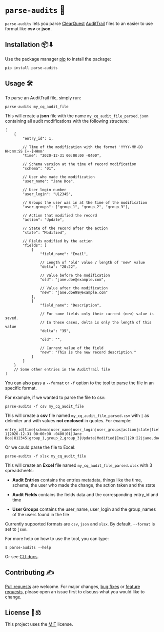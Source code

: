 # `parse-audits` 📑

`parse-audits` lets you parse [ClearQuest](https://www.ibm.com/products/rational-clearquest) [AuditTrail](https://www.ibm.com/support/pages/ibm-rational-clearquest-audittrail-esignature-packages-user-guide) files to an easier to use format like **csv** or **json**.

## Installation 📦⬇

Use the package manager [pip](https://pip.pypa.io/en/stable/) to install the package:

```console
pip install parse-audits
```

## Usage 🛠

To parse an AuditTrail file, simply run:

```console
parse-audits my_cq_audit_file
```

This will create a **json** file with the name `my_cq_audit_file_parsed.json` containing all audit modifications with the following structure:

```jsonc
[
    {
        "entry_id": 1,

        // Time of the modification with the format 'YYYY-MM-DD HH:mm:SS [+-]HHmm'
        "time": "2020-12-31 00:00:00 -0400",

        // Schema version at the time of record modification
        "schema": "01",

        // User who made the modification
        "user_name": "Jane Doe",

        // User login number
        "user_login": "U12345",

        // Groups the user was in at the time of the modification
        "user_groups": ["group_1", "group_2", "group_3"],

        // Action that modified the record
        "action": "Update",

        // State of the record after the action
        "state": "Modified",

        // Fields modified by the action
        "fields": [
            {
                "field_name": "Email",

                // Length of 'old' value / length of 'new' value
                "delta": "20:22",

                // Value before the modification
                "old": "jane.doe@example.com",

                // Value after the modification
                "new": "jane.doe99@example.com"
            },
            {
                "field_name": "Description",

                // For some fields only their current (new) value is saved.
                // In these cases, delta is only the length of this value
                "delta": "35",

                "old": "",

                // Current value of the field
                "new": "This is the new record description."
            }
        ]
    }
    // Some other entries in the AuditTrail file
]
```

You can also pass a `--format` or `-f` option to the tool to parse the file in an specific format.

For example, if we wanted to parse the file to csv:

```console
parse-audits -f csv my_cq_audit_file
```

This will create a **csv** file named `my_cq_audit_file_parsed.csv` with `|` as delimiter and with values **not enclosed** in quotes. For example:

```text
entry_id|time|schema|user_name|user_login|user_groups|action|state|field_name|delta|old|new
1|2020-12-31 00:00:00 -0400|01|Jane Doe|U12345|group_1,group_2,group_3|Update|Modified|Email|20:22|jane.doe@example.com|jane.doe99@example.com
```

Or we could parse the file to Excel:

```console
parse-audits -f xlsx my_cq_audit_file
```

This will create an **Excel** file named `my_cq_audit_file_parsed.xlsx` with 3 spreadsheets:

-   **Audit Entries** contains the entries metadata, things like the time, schema, the user who made the change, the action taken and the state

-   **Audit Fields** contains the fields data and the corresponding entry_id and time

-   **User Groups** contains the user_name, user_login and the group_names of the users found in the file

Currently supported formats are `csv`, `json` and `xlsx`. By default, `--format` is set to `json`.

For more help on how to use the tool, you can type:

```console
$ parse-audits --help
```

Or see [CLI docs](docs/cli.md).

## Contributing ✍

[Pull requests](https://github.com/harmony5/parse_audits/pulls/new) are welcome. For major changes, [bug fixes](https://github.com/harmony5/parse_audits/issues/new?template=bug_report.md&labels=bug) or [feature requests](https://github.com/harmony5/catchup/issues/new?template=feature_request.md), please open an issue first to discuss what you would like to change.

## License 📜⚖

This project uses the [MIT](https://choosealicense.com/licenses/mit/) license.
